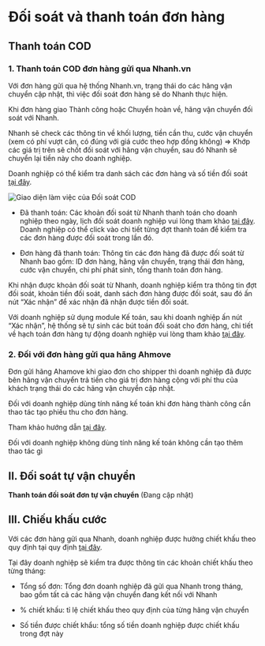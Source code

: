 # Đối soát và thanh toán đơn hàng
## Thanh toán COD
### 1. Thanh toán COD đơn hàng gửi qua Nhanh.vn
Với đơn hàng gửi qua hệ thống Nhanh.vn, trạng thái do các hãng vận chuyển cập nhật, thì việc đối soát đơn hàng sẽ do Nhanh thực hiện.

Khi đơn hàng giao Thành công hoặc Chuyển hoàn về, hãng vận chuyển đối soát với Nhanh.

Nhanh sẽ check các thông tin về khối lượng, tiền cần thu, cước vận chuyển (xem có phí vượt cân, có đúng với giá cước theo hợp đồng không) => Khớp các giá trị trên sẽ chốt đối soát với hãng vận chuyển, sau đó Nhanh sẽ chuyển lại tiền này cho doanh nghiệp.

Doanh nghiệp có thể kiểm tra danh sách các đơn hàng và số tiền đối soát [tại đây](link).

![Giao diện làm việc của Đối soát COD](link)

- Đã thanh toán: Các khoản đối soát từ Nhanh thanh toán cho doanh nghiệp theo ngày, lịch đối soát doanh nghiệp vui lòng tham khảo [tại đây](link). Doanh nghiệp có thể click vào chi tiết từng đợt thanh toán để kiểm tra các đơn hàng được đối soát trong lần đó.

- Đơn hàng đã thanh toán: Thông tin các đơn hàng đã được đối soát từ Nhanh bao gồm: ID đơn hàng, hãng vận chuyển, trạng thái đơn hàng, cước vận chuyển, chi phí phát sinh, tổng thanh toán đơn hàng.

Khi nhận được khoản đối soát từ Nhanh, doanh nghiệp kiểm tra thông tin đợt đối soát, khoản tiền đối soát, danh sách đơn hàng được đối soát, sau đó ấn nút “Xác nhận” để xác nhận đã nhận được tiền đối soát.

Với doanh nghiệp sử dụng module Kế toán, sau khi doanh nghiệp ấn nút “Xác nhận”, hệ thống sẽ tự sinh các bút toán đối soát cho đơn hàng, chi tiết về hạch toán đơn hàng tự động doanh nghiệp vui lòng tham khảo [tại đây](link).

### 2. Đối với đơn hàng gửi qua hãng Ahmove
Đơn gửi hãng Ahamove khi giao đơn cho shipper thì doanh nghiệp đã được bên hãng vận chuyển trả tiền cho giá trị đơn hàng cộng với phí thu của khách trạng thái do các hãng vận chuyển cập nhật.

Đối với doanh nghiệp dùng tính năng kế toán khi đơn hàng thành công cần thao tác tạo phiếu thu cho đơn hàng.

Tham khảo hướng dẫn [tại đây](link).

Đối với doanh nghiệp không dùng tính năng kế toán không cần tạo thêm thao tác gì
## II. Đối soát tự vận chuyển 
**Thanh toán đối soát đơn tự vận chuyển**
(Đang cập nhật)

## III. Chiếu khấu cước
Với các đơn hàng gửi qua Nhanh, doanh nghiệp được hưởng chiết khấu theo quy định tại quy định [tại đây](link).

Tại đây doanh nghiệp sẽ kiểm tra được thông tin các khoản chiết khấu theo từng tháng:

- Tổng số đơn: Tổng đơn doanh nghiệp đã gửi qua Nhanh trong tháng, bao gồm tất cả các hãng vận chuyển đang kết nối với Nhanh

- % chiết khấu: tỉ lệ chiết khấu theo quy định của từng hãng vận chuyển

- Số tiền được chiết khẩu: tổng số tiền doanh nghiệp được chiết khấu trong đợt này
